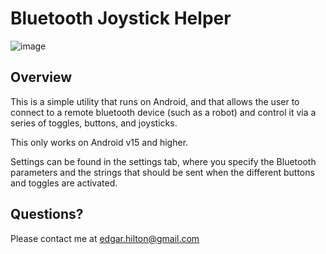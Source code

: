 # Bluetooth Joystick Helper

![image](https://github.com/user-attachments/assets/9f60be72-1795-4a4a-b17f-1e01e22596e4)


## Overview

This is a simple utility that runs on Android, and that allows the user to connect to a remote bluetooth device (such as a robot)
and control it via a series of toggles, buttons, and joysticks. 

This only works on Android v15 and higher.

Settings can be found in the settings tab, where you specify the Bluetooth parameters and the strings that should be sent when the different buttons and toggles are activated.


## Questions?

Please contact me at [edgar.hilton@gmail.com](mailto:edgar.hilton@gmail.com)
